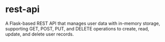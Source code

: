 # rest-api
A Flask-based REST API that manages user data with in-memory storage, supporting GET, POST, PUT, and DELETE operations to create, read, update, and delete user records.
